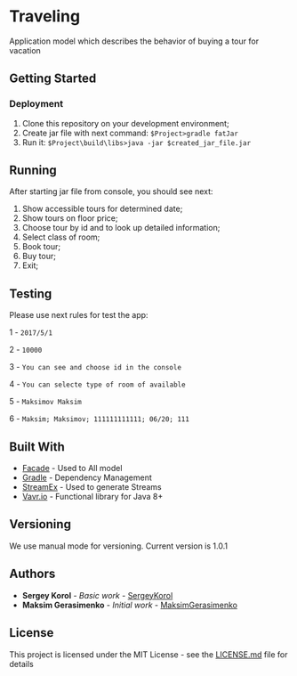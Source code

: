 # Traveling

Application model which describes the behavior of buying a tour for vacation

## Getting Started

### Deployment

1. Clone this repository on your development environment;
2. Create jar file with next command:
``
$Project>gradle fatJar
``
3. Run it:
``
$Project\build\libs>java -jar $created_jar_file.jar 
``
## Running

After starting jar file from console, you should see next:

1. Show accessible tours for determined date;
2. Show tours on floor price;
3. Choose tour by id and to look up detailed information;
4. Select class of room;
5. Book tour;
6. Buy tour;
7. Exit;

## Testing

Please use next rules for test the app:

1 -
``
2017/5/1
``

2 -
``
10000
``

3 -
``
You can see and choose id in the console
``

4 -
``
You can selecte type of room of available
``

5 -
``
Maksimov Maksim
``

6 -
``
Maksim; Maksimov; 111111111111; 06/20; 111
``

## Built With

* [Facade](https://dzone.com/articles/design-patterns-uncovered-1) - Used to All model
* [Gradle](https://gradle.org/) - Dependency Management
* [StreamEx](https://mvnrepository.com/artifact/one.util/streamex) - Used to generate Streams
* [Vavr.io](http://www.vavr.io/vavr-docs/) - Functional library for Java 8+

## Versioning

We use manual mode for versioning. Current version is 1.0.1 

## Authors

* **Sergey Korol** - *Basic work* - [SergeyKorol](https://github.com/sskorol)
* **Maksim Gerasimenko** - *Initial work* - [MaksimGerasimenko](https://github.com/maksimgerasimenko)

## License

This project is licensed under the MIT License - see the [LICENSE.md](LICENSE.md) file for details